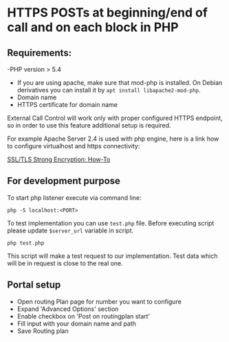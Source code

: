 # HTTPS POSTs at beginning/end of call and on each block in PHP

Requirements:
--
-PHP version > 5.4
- If you are using apache, make sure that mod-php is installed. On Debian derivatives 
  you can install it by ``apt install libapache2-mod-php``.
- Domain name
- HTTPS certificate for domain name

External Call Control will work only with proper configured HTTPS endpoint, so in order to use this feature additional setup is required.

For example Apache Server 2.4 is used with php engine, here is a link how to configure virtualhost and https connectivity:

[SSL/TLS Strong Encryption: How-To](https://httpd.apache.org/docs/2.4/ssl/ssl_howto.html)


For development purpose
--
To start php listener execute via command line:

```php -S localhost:<PORT>```

To test implementation you can use ``test.php`` file. Before executing script please update `$server_url` variable in script.

```php test.php```

This script will make a test request to our implementation. Test data which will be in request is close to the real one.

Portal setup
--
 * Open routing Plan page for number you want to configure
 * Expand 'Advanced Options' section
 * Enable checkbox on 'Post on routingplan start'
 * Fill input with your domain name and path
 * Save Routing plan
